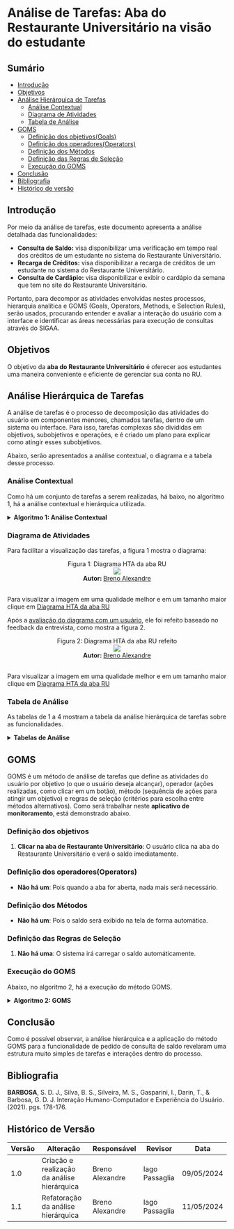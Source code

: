 # Análise de Tarefas: Aba do Restaurante Universitário na visão do estudante

## Sumário
* [Introdução](#Introdução)
* [Objetivos](#Objetivos)
* [Análise Hierárquica de Tarefas](#Análise-Hierárquica-de-Tarefas)
    * [Análise Contextual](#Análise-Contextual)
    * [Diagrama de Atividades](#Diagrama-de-Atividades)
    * [Tabela de Análise](#Tabela-de-Análise)
* [GOMS](#GOMS)
    * [Definição dos objetivos(Goals)](#Definição-dos-objetivos)
    * [Definição dos operadores(Operators)](#Definição-dos-operadores(Operators))
    * [Definição dos Métodos](#Definição-dos-Métodos )
    * [Definição das Regras de Seleção](#Definição-das-Regras-de-Seleção)
    * [Execução do GOMS](#Execução-do-GOMS)
* [Conclusão](#Conclusão)
* [Bibliografia](#Bibliografia)
* [Histórico de versão](#Histórico-de-versão)
  
## Introdução
Por meio da análise de tarefas, este documento apresenta a análise detalhada das funcionalidades:
- **Consulta de Saldo:** visa disponibilizar uma verificação em tempo real dos créditos de um estudante no sistema do Restaurante Universitário.
- **Recarga de Créditos:** visa disponibilizar a recarga de créditos de um estudante no sistema do Restaurante Universitário.
- **Consulta de Cardápio:** visa disponibilizar e exibir o cardápio da semana que tem no site do Restaurante Universitário.

Portanto, para decompor as atividades envolvidas nestes processos, hierarquia analítica e GOMS (Goals, Operators, Methods, e Selection Rules), 
serão usados, procurando entender e avaliar a interação do usuário com a interface e identificar as áreas necessárias para execução de consultas através do SIGAA.

## Objetivos
O objetivo da **aba do Restaurante Universitário** é oferecer aos estudantes uma maneira conveniente e eficiente de gerenciar sua conta no RU.

## Análise Hierárquica de Tarefas
A análise de tarefas é o processo de decomposição das atividades do usuário em componentes menores, chamados tarefas, dentro de um sistema ou interface.
Para isso, tarefas complexas são divididas em objetivos, subobjetivos e operações, e é criado um plano para explicar como atingir esses subobjetivos.

Abaixo, serão apresentados a análise contextual, o diagrama e a tabela desse processo.

### Análise Contextual
Como há um conjunto de tarefas a serem realizadas, há baixo, no algoritmo 1, há a análise contextual e hierárquica utilizada.

<details>
  <summary size="20"><b> Algoritmo 1: Análise Contextual </b></summary> 
<br>
   
  **Algoritmo 1: Análise Contextual**

    0. Realizar Consulta de Saldo (1/2)
      1. Clicar na aba de Restaurante Universitário (1>2)

    0. Acessar Funcionalidade de Recarga de Créditos (1/2)
     1. Escolher Opção de Recarga (1>2)
       1.1 Opção de Cartão de Crédito ou Débito (1/2)
         1.1.1 Inserir Valor a ser Recarregado (1+2)
           1.1.1.1 Digitar Valor Desejado para Recarga
         1.1.2 Inserir Detalhes do Cartão de Crédito (1+2)
           1.1.2.1 Número do Cartão
           1.1.2.2 Data de Validade
           1.1.2.3 Código de Segurança
         1.1.3 Confirmar Transação com Cartão de Crédito (1>2)
           1.1.3.1 Autorizar Pagamento
           1.1.3.2 Verificar Transação Aprovada
       1.2 Opção de Boleto Bancário (1/2)
         1.2.1 Gerar Boleto com Valor a ser Pago (1>2)
           1.2.1.1 Gerar Boleto com Dados do Pagador
           1.2.1.2 Emitir Boleto com Valor Adequado
         1.2.2 Realizar Pagamento do Boleto (1>2)
           1.2.2.1 Efetuar Pagamento através do Banco ou Internet Banking
           1.2.2.2 Confirmar Pagamento do Boleto
       1.3 Opção de PIX (1/2)
         1.3.1 Inserir Valor a ser Recarregado (1>2)
         1.3.2 Gerar QR Code para Pagamento via PIX (1>2)
           1.3.2.1 Gerar Código QR com Dados da Transação
           1.3.2.2 Disponibilizar Código QR para Escaneamento
           1.3.2.3 Disponibilizar Código QR para copiar
         1.3.3 Efetuar Pagamento via PIX (1>2)
           1.3.3.1 Escanear/Colar QR Code com Aplicativo Bancário
           1.3.3.2 Confirmar Transação PIX
     2. Receber Confirmação e Comprovante (1>2)
       2.1 Visualizar Confirmação da Transação
         2.1.1 Receber Notificação de Sucesso
       2.2 Receber Comprovante de Pagamento (1>2)
         2.2.1 Gerar Comprovante em Formato Digital ou PDF
     3. Oferecer Suporte ao Usuário (1>2)
       3.1 Disponibilizar Canal de Atendimento ao Cliente
         3.1.1 Chat ao Vivo, Suporte por Telefone, E-mail, etc.

    0. Realizar Consulta de Cardápio (1/2)
      1. Opção de Consultar Cardápio (1>2)
         1.1 Opção do Refeitório (1/2)
            1.1.1 Escolher Campus (1>2)
               1.1.1.1 Selecionar Cardápio (1>2)
                  1.1.1.1.1 Baixar PDF
                  1.1.1.1.2 Imprimir PDF
                  1.1.1.1.3 Dar zoom
                  1.1.1.1.4 Tirar zoom
         1.2 Opção de ver o Cardápio do Restaurante Executivo (1/2)
            1.2.1 Selecionar Cardápio (1>2)
                  1.2.1.1 Baixar PDF
                  1.2.1.2 Imprimir PDF
                  1.2.1.3 Dar zoom 
                  1.2.1.4 Tirar zoom

<strong> Autor: </strong> <a href="https://github.com/brenoalexandre0"> Breno Alexandre </a>

</details>

### Diagrama de Atividades

Para facilitar a visualização das tarefas, a figura 1 mostra o diagrama:

 <div align="center">
    Figura 1: Diagrama HTA da aba RU
    <br>
    <img src="https://raw.githubusercontent.com/Interacao-Humano-Computador/2024.1-SIGAA/main/assets/HTAabaRU.png">
    <br>
    <strong> Autor: </strong> <a href="https://github.com/brenoalexandre0"> Breno Alexandre </a>
    <br>
</div>

<br>

Para visualizar a imagem em uma qualidade melhor e em um tamanho maior clique em [Diagrama HTA da aba RU](https://github.com/Interacao-Humano-Computador/2024.1-SIGAA/blob/main/assets/HTAabaRU.png)

Após a [avaliação do diagrama com um usuário](/DesignAvaliaçãoDesenvolvimento/Nível1/Entrevistas_Avaliacao/Execucao_Entrevistas.md), ele foi refeito baseado no feedback da entrevista, como mostra a figura 2.

 <div align="center">
    Figura 2: Diagrama HTA da aba RU refeito
    <br>
    <img src="https://raw.githubusercontent.com/Interacao-Humano-Computador/2024.1-SIGAA/main/assets/HTAabaRU2.png">
    <br>
    <strong> Autor: </strong> <a href="https://github.com/brenoalexandre0"> Breno Alexandre </a>
    <br>
</div>

<br>

Para visualizar a imagem em uma qualidade melhor e em um tamanho maior clique em [Diagrama HTA da aba RU](https://github.com/Interacao-Humano-Computador/2024.1-SIGAA/blob/main/assets/HTAabaRU2.png)

### Tabela de Análise
As tabelas de 1 a 4 mostram a tabela da análise hierárquica de tarefas sobre as funcionalidades.

<details>
  <summary size="20"><b> Tabelas de Análise </b></summary> 
<br>
<center>
   
**Tabela 1**: Análise Hierárquica de consulta de saldo.

| Objetivos/Operações                           | Relações | Problemas e Recomendações                                                                                                                                                                           |
| --------------------------------------------- | -------- | --------------------------------------------------------------------------------------------------------------------------------------------------------------------------------------------------- |
| 0. Realizar Consulta de Saldo                 | 1/2      | **Input**: Necessidade de consultar o saldo no RU.<br>**Feedback**: O sistema carrega os dados.<br>**Plano**: Mostrar o saldo atual do estudante.<br>**Recomendação**: Prosseguir para a aba do RU. |
| 1. Clicar na aba de Restaurante Universitário | 1>2      | **Input**: Clicar na aba.<br>**Feedback**: Mostra o saldo atual.<br>**Plano:** Checar o saldo do estudante.<br>**Recomendação**: Nenhuma.                                                           |
<strong> Autor: </strong> <a href="https://github.com/brenoalexandre0"> Breno Alexandre </a>

**Tabela 2**: Análise Hierárquica da Recarga de Créditos.

| Objetivos/Operações                           | Relações | Problemas e Recomendações                                                                                                                                                                           |
| --------------------------------------------- | -------- | --------------------------------------------------------------------------------------------------------------------------------------------------------------------------------------------------- |
| 0. Acessar Funcionalidade de Recarga de Créditos | 1/2      | **Input**: Necessidade de recarregar o saldo no RU.<br>**Feedback**: O sistema carrega as áreas de preenchimento.<br>**Plano**: Recarregar o os créditos para serem usados no futuro.<br>**Recomendação**: Selecionar a opção de recarga de créditos. |
| 1. Escolher Opção de Recarga | (1>2)      | **Input**: Necessidade de escolhar a opção de pagamento.<br>**Feedback**: O sistema exibe as opções.<br>**Plano**: Escolher uma opção de pagamento.<br>**Recomendação**: Selecionar uma opção. |
| 1.1 Opção de Cartão de Crédito ou Débito | (1/2)      | **Input**: Necessidade de usar o cartão como forma de pagamento.<br>**Feedback**: O sistema carrega as áreas a serem preenchidas.<br>**Plano**: Preencher com os dados necessários.<br>**Recomendação**: Preencher com os dados corretos. |

<strong> Autor: </strong> <a href="https://github.com/brenoalexandre0"> Breno Alexandre </a>


</center>
</details>

## GOMS
GOMS é um método de análise de tarefas que define as atividades do usuário por objetivo (o que o usuário deseja alcançar), operador (ações realizadas, como clicar em um botão), método (sequência de ações para atingir um objetivo) e regras de seleção (critérios para escolha entre métodos alternativos). Como será trabalhar neste **aplicativo de monitoramento**, está demonstrado abaixo.

### Definição dos objetivos
1. **Clicar na aba de Restaurante Universitário**: O usuário clica na aba do Restaurante Universitário e verá o saldo imediatamente.

### Definição dos operadores(Operators)
- **Não há um**: Pois quando a aba for aberta, nada mais será necessário.

### Definição dos Métodos
- **Não há um**: Pois o saldo será exibido na tela de forma automática.

### Definição das Regras de Seleção
1. **Não há uma**: O sistema irá carregar o saldo automáticamente.

### Execução do GOMS

Abaixo, no algoritmo 2, há a execução do método GOMS.

<details>
  <summary size="20"><b> Algoritmo 2: GOMS </b></summary> 
<br>
   
   **Algoritmo 2:** Execução do GOMS.
      
      GOAL 0: Realizar Consulta de Saldo
      
      GOAL 1: Clicar na aba de Restaurante Universitário

**Fonte:** [Breno Alexandre](https://github.com/brenoalexandre0)
</details>

## Conclusão
Como é possível observar, a análise hierárquica e a aplicação do método GOMS para a funcionalidade de pedido de consulta de saldo revelaram uma estrutura muito simples de tarefas e interações dentro do processo.

## Bibliografia
**BARBOSA**, S. D. J., Silva, B. S., Silveira, M. S., Gasparini, I., Darin, T., & Barbosa, G. D. J. Interação Humano-Computador e Experiência do Usuário. (2021). pgs. 178-176.

## Histórico de Versão
| Versão | Alteração                                   | Responsável     | Revisor         | Data       |
| ------ | ------------------------------------------- | --------------- | --------------- | ---------- |
| 1.0    | Criação e realização da análise hierárquica | Breno Alexandre | Iago Passaglia | 09/05/2024 |
| 1.1    | Refatoração da análise hierárquica          | Breno Alexandre | Iago Passaglia | 11/05/2024 |
